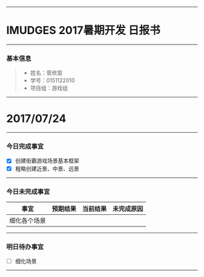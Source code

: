 -------
# IMUDGES 2017暑期开发 日报书
-------


### 基本信息
> * 姓名：菅欣苗
> * 学号：0151122010
> * 项目组：游戏组

-------


# 2017/07/24

-------

### 今日完成事宜
- [x]  创建街霸游戏场景基本框架
- [x]  粗略创建近景、中景、远景

-----
### 今日未完成事宜



| 事宜     |预期结果| 当前结果  | 未完成原因   | 
| --------   | -----:  | -----:  | :----:  |
|  细化各个场景  |   |   |   |


------
### 明日待办事宜
- [ ] 细化场景

-------
